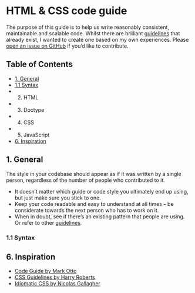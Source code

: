 # HTML & CSS code guide

The purpose of this guide is to help us write reasonably consistent, maintainable and scalable code. Whilst there are brilliant [guidelines](#inspiration) that already exist, I wanted to create one based on my own experiences. Please [open an issue on GitHub](https://github.com/michaelthorne/codeguide/issues/new) if you’d like to contribute.

## Table of Contents

- [1. General](#general)
 - [1.1 Syntax](#syntax)
- 2. HTML
- 3. Doctype
- 4. CSS
- 5. JavaScript
- [6. Inspiration](#inspiration)

<a name="general"></a>
## 1. General

The style in your codebase should appear as if it was written by a single person, regardless of the number of people who contributed to it.

- It doesn’t matter which guide or code style you ultimately end up using, but just make sure you stick to one.
- Keep your code readable and easy to understand at all times – be considerate towards the next person who has to work on it.
- When in doubt, see if there’s an existing pattern that people are using. Or refer to other [guidelines](#inspiration).

<a name="syntax"></a>
### 1.1 Syntax

<a name="inspiration"></a>
## 6. Inspiration

- [Code Guide by Mark Otto](http://codeguide.co)
- [CSS Guidelines by Harry Roberts](https://github.com/csswizardry/CSS-Guidelines)
- [Idiomatic CSS by Nicolas Gallagher](https://github.com/necolas/idiomatic-css)

